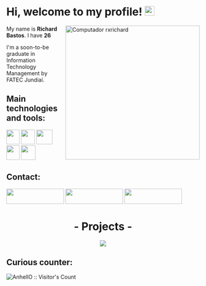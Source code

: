 <h1> Hi, welcome to my profile! <img src="https://github.com/souvikguria98/souvikguria98/blob/master/Hi.gif" width="25" alt="Hi Gif" /></h1>
<img src="https://github.com/rxrichard/projeto-site/blob/master/images/img_perfil.jpg" min-width="400px" max-width="475px" width="350px" align="right" alt="Computador rxrichard">
<p>My name is <strong>Richard Bastos</strong>. I have <strong>26</strong></p>
<p>I'm a soon-to-be graduate in Information Technology Management by FATEC Jundiaí. </p>

<h2>Main technologies and tools: </h2>
<p class="row">
  <img src="https://upload.wikimedia.org/wikipedia/commons/6/6a/JavaScript-logo.png" width="34px" height='38px'>
  <img src="https://logodownload.org/wp-content/uploads/2016/10/html5-logo-8.png" width="36px"height='38px'>
  <img src="https://cdn4.iconfinder.com/data/icons/social-media-logos-6/512/121-css3-512.png" width="42px" height='38px'>
  <img src="https://cdn.svgporn.com/logos/visual-studio-code.svg" height="38px" width='34px'>
  <img src="https://upload.wikimedia.org/wikipedia/commons/thumb/3/3f/Git_icon.svg/1200px-Git_icon.svg.png" height="38px" width='38px'>
</p>

<h2>Contact: </h2>
<a href="https://www.linkedin.com/in/rxrichard/" alt="WhatsApp">
  <img src="https://img.shields.io/badge/-LinkedIn-blue?style=for-the-badge&logo=Linkedin&logoColor=white"  height="40px" width='150px'/></a>

<a href="https://api.whatsapp.com/send?phone=5511974490549" alt="WhatsApp">
  <img src="https://img.shields.io/badge/-whatsapp-25d366?style=for-the-badge&logo=whatsapp&logoColor=white&link=https://api.whatsapp.com/send?phone=5511974490549"  height="40px" width='150px'/></a>

<a href="mailto:rxrichard@outlook.com.br" alt="WhatsApp">
  <img src="https://img.shields.io/badge/-outlook-2196f3?style=for-the-badge&logo=outlook&logoColor=white&link=mailto:rxrichard@outlook.com.br)"  height="40px" width='150px'/></a>

 
<h1 align="center">- Projects -</h1>
<p align="center">
  <img align="center" src="https://github-readme-stats.vercel.app/api?username=rxrichard&count_private=true&show_icons=true&theme=dark&locale=pt-br&icon_color=d6d7ff&bg_color=DEG,0a1d3e,232686" />
</p>

<h2>Curious counter: </h2>
<p align="Left"><img src="https://profile-counter.glitch.me/%7Brxrichard%7D/count.svg" alt="AnhellO :: Visitor's Count" /></p>
